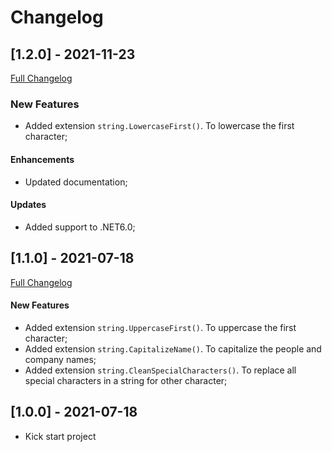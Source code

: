 # Changelog




## [1.2.0] - 2021-11-23
[Full Changelog](https://github.com/TechNobre/PowerUtils.Text/compare/v1.1.0...v1.2.0)


### New Features

- Added extension `string.LowercaseFirst()`. To lowercase the first character;


#### Enhancements

- Updated documentation;


#### Updates

- Added support to .NET6.0;




## [1.1.0] - 2021-07-18
[Full Changelog](https://github.com/TechNobre/PowerUtils.Text/compare/v1.0.0...v1.1.0)


#### New Features

- Added extension `string.UppercaseFirst()`. To uppercase the first character;
- Added extension `string.CapitalizeName()`. To capitalize the people and company names;
- Added extension `string.CleanSpecialCharacters()`. To replace all special characters in a string for other character;




## [1.0.0] - 2021-07-18

- Kick start project